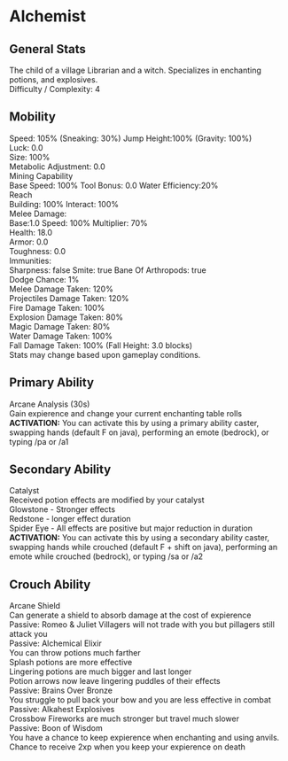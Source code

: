 # Alchemist

## General Stats

The child of a village Librarian and a witch. Specializes in enchanting potions, and explosives.  
Difficulty / Complexity: 4  

## Mobility

Speed: 105% (Sneaking: 30%) Jump Height:100% (Gravity: 100%)  
Luck: 0.0  
Size: 100%  
Metabolic Adjustment: 0.0  
Mining Capability  
Base Speed: 100% Tool Bonus: 0.0 Water Efficiency:20%  
Reach  
Building: 100% Interact: 100%  
Melee Damage:  
Base:1.0 Speed: 100% Multiplier: 70%  
Health: 18.0  
Armor: 0.0  
Toughness: 0.0  
Immunities:  
Sharpness: false Smite: true Bane Of Arthropods: true  
Dodge Chance: 1%  
Melee Damage Taken: 120%  
Projectiles Damage Taken: 120%  
Fire Damage Taken: 100%  
Explosion Damage Taken: 80%  
Magic Damage Taken: 80%  
Water Damage Taken: 100%  
Fall Damage Taken: 100% (Fall Height: 3.0 blocks)  
Stats may change based upon gameplay conditions.  

## Primary Ability

Arcane Analysis (30s)  
Gain expierence and change your current enchanting table rolls  
**ACTIVATION:** You can activate this by using a primary ability caster, swapping hands (default F on java), performing an emote (bedrock), or typing /pa or /a1  

## Secondary Ability

Catalyst  
Received potion effects are modified by your catalyst  
Glowstone - Stronger effects  
Redstone - longer effect duration  
Spider Eye - All effects are positive but major reduction in duration  
**ACTIVATION:** You can activate this by using a secondary ability caster, swapping hands while crouched (default F + shift on java), performing an emote while crouched (bedrock), or typing /sa or /a2  

## Crouch Ability

Arcane Shield  
Can generate a shield to absorb damage at the cost of expierence  
Passive: Romeo & Juliet
Villagers will not trade with you but pillagers still attack you  
Passive: Alchemical Elixir  
You can throw potions much farther  
Splash potions are more effective  
Lingering potions are much bigger and last longer  
Potion arrows now leave lingering puddles of their effects  
Passive: Brains Over Bronze  
You struggle to pull back your bow and you are less effective in combat  
Passive: Alkahest Explosives  
Crossbow Fireworks are much stronger but travel much slower  
Passive: Boon of Wisdom  
You have a chance to keep expierence when enchanting and using anvils.  
Chance to receive 2xp when you keep your expierence on death  
